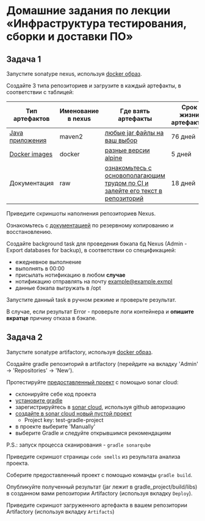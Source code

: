 # Домашние задания по лекции «Инфраструктура тестирования, сборки и доставки ПО»

## Задача 1 

Запустите sonatype nexus, используя [docker образ](https://hub.docker.com/r/sonatype/nexus3/).

Cоздайте 3 типа репозиториев и загрузите в каждый артефакты, в соответствии с таблицей:

|Тип артефактов|Именование в nexus|Где взять артефакты|Срок жизни артефактов|
|---------------|------------------|--------------------|----------------------|
|[Java приложения](https://blog.sonatype.com/using-nexus-3-as-your-repository-part-1-maven-artifacts)| maven2           | [любые jar файлы на ваш выбор](https://mvnrepository.com/open-source)| 76 дней|
|[Docker images](https://blog.sonatype.com/using-nexus-3-as-your-repository-part-3-docker-images)  | docker           |  [разные версии alpine](https://hub.docker.com/_/alpine)                  | 5 дней |
|Документация | raw        | [ознакомьтесь с основополагающим трудом по CI и залейте его текст в репозиторий](https://www.martinfowler.com/articles/continuousIntegration.html)                   | 18 дней | 

Приведите скриншоты наполнения репозиториев Nexus.

Ознакомьтесь с [документацией](https://help.sonatype.com/repomanager3/backup-and-restore) по резервному копированию и восстановлению.

Создайте background task для проведения бэкапа бд Nexus (Admin - Export databases for backup), в соответствии со спецификацией:
- ежедневное выполнение
- выполнять в 00:00
- присылать нотификацию в любом **случае**
- нотификацию отправлять на почту example@example.exmpl
- данные бэкапа выгружать в /opt

Запустите данный task в ручном режиме и проверьте результат.

В случае, если результат Error - проверьте логи контейнера и **опишите вкратце** причину отказа в бэкапе.

## Задача 2 

Запустите sonatype artifactory, используя [docker образ](https://hub.docker.com/r/mattgruter/artifactory/).

Создайте gradle репозиторий в artifactory (перейдите на вкладку 'Admin' -> 'Repositories' -> 'New').
 
Протестируйте [предоставленный проект](https://github.com/netology-code/virt-homeworks/tree/master/08-cicd-03-build-and-test-tools/gradle_project) с помощью sonar cloud:
- склонируйте себе код проекта
- [установите gradle](https://gradle.org/install/)
- зарегистрируйтесь в [sonar cloud](https://sonarcloud.io/), используя github авторизацию
- [создайте в sonar cloud новый пустой проект](https://sonarcloud.io/projects/create)
    - Project key: test-gradle-project
- в проекте выберите 'Manually'
- выберите Gradle и следуйте открывшимся рекомендациям

P.S.: запуск процесса сканирования - `gradle sonarqube`

Приведите скриншот страницы `code smells` из результата анализа проекта.

Соберите предоставленный проект с помощью команды `gradle build`.

Опубликуйте полученный результат (jar лежит в gradle_project/build/libs) в созданном вами репозитории Artifactory (используя вкладку `Deploy`).

Приведите скриншот загруженного артефакта в вашем репозитории Artifactory (используя вкладку `Artifacts`)

